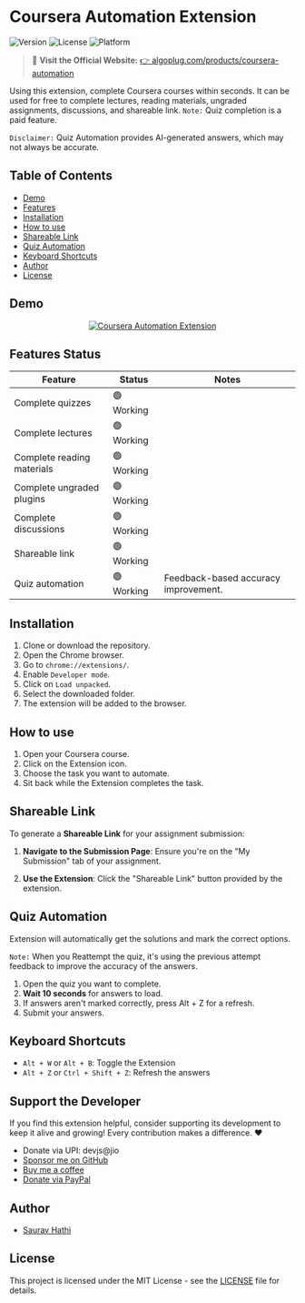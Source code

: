 # Coursera Automation Extension

![Version](https://img.shields.io/badge/version-3.5.6-blue)
![License](https://img.shields.io/badge/license-MIT-green)
![Platform](https://img.shields.io/badge/platform-Chrome-blue)

> 🚀 **Visit the Official Website:** [👉 algoplug.com/products/coursera-automation](https://algoplug.com/products/coursera-automation)

Using this extension, complete Coursera courses within seconds. It can be used for free to complete lectures, reading materials, ungraded assignments, discussions, and shareable link. `Note:` Quiz completion is a paid feature.

`Disclaimer:` Quiz Automation provides AI-generated answers, which may not always be accurate.

## Table of Contents

- [Demo](#demo)
- [Features](#features-status)
- [Installation](#installation)
- [How to use](#how-to-use)
- [Shareable Link](#shareable-link)
- [Quiz Automation](#quiz-automation)
- [Keyboard Shortcuts](#keyboard-shortcuts)
- [Author](#author)
- [License](#license)

## Demo

<div align="center">
  <a href="https://youtu.be/jKkWUVLRLnE"><img src="https://i.ytimg.com/vi/jKkWUVLRLnE/hqdefault.jpg" alt="Coursera Automation Extension"></a>
</div>

## Features Status

| Feature                    | Status     | Notes                                |
| -------------------------- | ---------- | ------------------------------------ |
| Complete quizzes           | 🟢 Working |                                      |
| Complete lectures          | 🟢 Working |                                      |
| Complete reading materials | 🟢 Working |                                      |
| Complete ungraded plugins  | 🟢 Working |                                      |
| Complete discussions       | 🟢 Working |                                      |
| Shareable link             | 🟢 Working |                                      |
| Quiz automation            | 🟢 Working | Feedback-based accuracy improvement. |

## Installation

1. Clone or download the repository.
2. Open the Chrome browser.
3. Go to `chrome://extensions/`.
4. Enable `Developer mode`.
5. Click on `Load unpacked`.
6. Select the downloaded folder.
7. The extension will be added to the browser.

## How to use

1. Open your Coursera course.
2. Click on the Extension icon.
3. Choose the task you want to automate.
4. Sit back while the Extension completes the task.

## Shareable Link

To generate a **Shareable Link** for your assignment submission:

1. **Navigate to the Submission Page**: Ensure you're on the "My Submission" tab of your assignment.

2. **Use the Extension**: Click the "Shareable Link" button provided by the extension.

## Quiz Automation

Extension will automatically get the solutions and mark the correct options.

`Note:` When you Reattempt the quiz, it's using the previous attempt feedback to improve the accuracy of the answers.

1. Open the quiz you want to complete.
2. **Wait 10 seconds** for answers to load.
3. If answers aren't marked correctly, press Alt + Z for a refresh.
4. Submit your answers.

## Keyboard Shortcuts

- `Alt + W` or `Alt + B`: Toggle the Extension
- `Alt + Z` or `Ctrl + Shift + Z`: Refresh the answers

## Support the Developer

If you find this extension helpful, consider supporting its development to keep it alive and growing! Every contribution makes a difference. ❤️

- Donate via UPI: devjs@jio
- [Sponsor me on GitHub](https://github.com/sponsors/sauravhathi)
- [Buy me a coffee](https://www.buymeacoffee.com/sauravhathi)
- [Donate via PayPal](https://paypal.me/sauravkumar680)

## Author

- [Saurav Hathi](https://github.com/sauravhathi)

## License

This project is licensed under the MIT License - see the [LICENSE](https://github.com/sauravhathi/coursera-automation-extension/blob/master/LICENSE) file for details.
